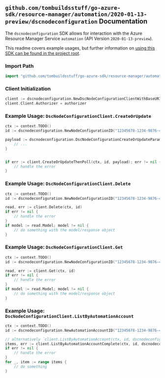 
## `github.com/tombuildsstuff/go-azure-sdk/resource-manager/automation/2020-01-13-preview/dscnodeconfiguration` Documentation

The `dscnodeconfiguration` SDK allows for interaction with the Azure Resource Manager Service `automation` (API Version `2020-01-13-preview`).

This readme covers example usages, but further information on [using this SDK can be found in the project root](https://github.com/tombuildsstuff/go-azure-sdk/tree/main/docs).

### Import Path

```go
import "github.com/tombuildsstuff/go-azure-sdk/resource-manager/automation/2020-01-13-preview/dscnodeconfiguration"
```


### Client Initialization

```go
client := dscnodeconfiguration.NewDscNodeConfigurationClientWithBaseURI("https://management.azure.com")
client.Client.Authorizer = authorizer
```


### Example Usage: `DscNodeConfigurationClient.CreateOrUpdate`

```go
ctx := context.TODO()
id := dscnodeconfiguration.NewNodeConfigurationID("12345678-1234-9876-4563-123456789012", "example-resource-group", "automationAccountValue", "nodeConfigurationValue")

payload := dscnodeconfiguration.DscNodeConfigurationCreateOrUpdateParameters{
	// ...
}


if err := client.CreateOrUpdateThenPoll(ctx, id, payload); err != nil {
	// handle the error
}
```


### Example Usage: `DscNodeConfigurationClient.Delete`

```go
ctx := context.TODO()
id := dscnodeconfiguration.NewNodeConfigurationID("12345678-1234-9876-4563-123456789012", "example-resource-group", "automationAccountValue", "nodeConfigurationValue")

read, err := client.Delete(ctx, id)
if err != nil {
	// handle the error
}
if model := read.Model; model != nil {
	// do something with the model/response object
}
```


### Example Usage: `DscNodeConfigurationClient.Get`

```go
ctx := context.TODO()
id := dscnodeconfiguration.NewNodeConfigurationID("12345678-1234-9876-4563-123456789012", "example-resource-group", "automationAccountValue", "nodeConfigurationValue")

read, err := client.Get(ctx, id)
if err != nil {
	// handle the error
}
if model := read.Model; model != nil {
	// do something with the model/response object
}
```


### Example Usage: `DscNodeConfigurationClient.ListByAutomationAccount`

```go
ctx := context.TODO()
id := dscnodeconfiguration.NewAutomationAccountID("12345678-1234-9876-4563-123456789012", "example-resource-group", "automationAccountValue")

// alternatively `client.ListByAutomationAccount(ctx, id, dscnodeconfiguration.DefaultListByAutomationAccountOperationOptions())` can be used to do batched pagination
items, err := client.ListByAutomationAccountComplete(ctx, id, dscnodeconfiguration.DefaultListByAutomationAccountOperationOptions())
if err != nil {
	// handle the error
}
for _, item := range items {
	// do something
}
```
